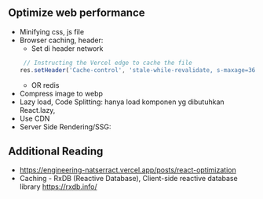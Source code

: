 ## Optimize web performance
- Minifying css, js file
- Browser caching, header:
    - Set di header network
  ```ts
   // Instructing the Vercel edge to cache the file
  res.setHeader('Cache-control', 'stale-while-revalidate, s-maxage=3600')
  ```
    - OR redis
- Compress image to webp
- Lazy load, Code Splitting: hanya load komponen yg dibutuhkan React.lazy,
- Use CDN
- Server Side Rendering/SSG:

## Additional Reading
- https://engineering-natserract.vercel.app/posts/react-optimization
- Caching - RxDB (Reactive Database), Client-side reactive database library https://rxdb.info/
